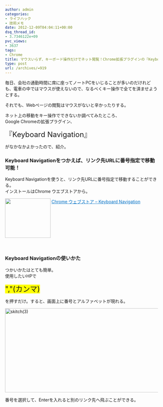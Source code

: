```yaml
---
author: admin
categories:
- ライフハック
- 技術メモ
date: 2012-12-09T04:04:11+00:00
dsq_thread_id:
- 3.7346122e+09
pvc_views:
- 3637
tags:
- Chrome
title: マウスいらず、キーボード操作だけでネット閲覧！Chrome拡張プラグインの『Keyboard Navigation』が心地良い
type: post
url: /archives/=919
---
```


毎日、会社の通勤時間に席に座ってノートPCをいじることが多いのだけれども、電車の中ではマウスが使えないので、なるべくキー操作で全てを済ませようとする。

それでも、Webページの閲覧はマウスがないと辛かったりする。

ネット上の移動をキー操作でできないか調べてみたところ、   
Google Chromeの拡張プラグイン、

<font size="5">『Keyboard Navigation』</font>

がなかなかよかったので、紹介。

### Keyboard Navigationをつかえば、リンク先URLに番号指定で移動可能！

Keyboard Navigationを使うと、リンク先URLに番号指定で移動することができる。   
インストールはChrome ウエブストアから。

<a href="https://chrome.google.com/webstore/detail/keyboard-navigation/abcekjakjehkpheoaadhkjfcdodpjbgk" target="_blank"><img class="alignleft" border="0" alt="" align="left" src="https://capture.heartrails.com/150x130/shadow?https://chrome.google.com/webstore/detail/keyboard-navigation/abcekjakjehkpheoaadhkjfcdodpjbgk" width="150" height="130" /></a> <a style="color: #0070c5" href="https://chrome.google.com/webstore/detail/keyboard-navigation/abcekjakjehkpheoaadhkjfcdodpjbgk" target="_blank">Chrome ウェブストア &#8211; Keyboard Navigation</a>    <img border="0" alt="" src="https://b.hatena.ne.jp/entry/image/https://chrome.google.com/webstore/detail/keyboard-navigation/abcekjakjehkpheoaadhkjfcdodpjbgk" />  <br style="clear: both" />

&#160;

### Keyboard Navigationの使いかた

つかいかたはとても簡単。   
使用したいHPで

<font style="background-color: #ffff00" size="5">","(カンマ)</font>

を押すだけ。すると、画面上に番号とアルファベットが現れる。

[<img style="background-image: none; border-right-width: 0px; padding-left: 0px; padding-right: 0px; display: inline; border-top-width: 0px; border-bottom-width: 0px; border-left-width: 0px; padding-top: 0px" title="skitch(3)" border="0" alt="skitch(3)" src="https://hmi-me.ciao.jp/wordpress/wp-content/uploads/skitch3_thumb.png" width="508" height="277" />][1]

番号を選択して、Enterを入れると別のリンク先へ飛ぶことができる。

 [1]: https://hmi-me.ciao.jp/wordpress/wp-content/uploads/skitch3.png
